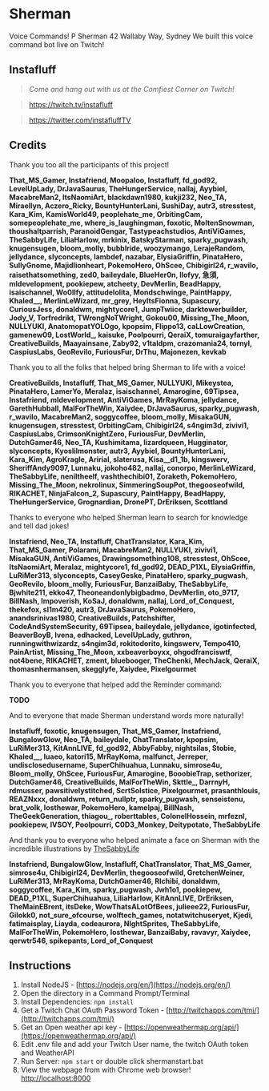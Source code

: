 # Sherman
Voice Commands! P Sherman 42 Wallaby Way, Sydney
We built this voice command bot live on Twitch!

## Instafluff ##
> *Come and hang out with us at the Comfiest Corner on Twitch!*

> https://twitch.tv/instafluff

> https://twitter.com/instafluffTV

## Credits ##
Thank you too all the participants of this project!

**That_MS_Gamer, Instafriend, Moopaloo, Instafluff, fd_god92, LevelUpLady, DrJavaSaurus, TheHungerService, nallaj, Ayybiel, MacabreMan2, ItsNaomiArt, blackdawn1980, kukji232, Neo_TA, Miraellyn, Aczero_Ricky, BountyHunterLani, SushiDay, autr3, stresstest, Kara_Kim, KamisWorld49, peoplehate_me, OrbitingCam, somepeoplehate_me, where_is_laughingman, foxotic, MoltenSnowman, thoushaltparrish, ParanoidGengar, Tastypeachstudios, AntiViGames, TheSabbyLife, LiliaHarlow, mrkinix, BatskyStarman, sparky_pugwash, knugensugen, bloom_molly, bubblride, woozymango, LerajeRandom, jellydance, slyconcepts, lambdef, nazabar, ElysiaGriffin, PinataHero, SullyGnome, Majidlionheart, PokemoHero, OhScee, Chibigirl24, r_wavilo, raisethatsomething, zed0, baileydale, BlueHer0n, llofyy, 急須, mldevelopment, pookiepew, atcheety, DevMerlin, BeadHappy, isaischannel, Wo0llfy, attitudelolita, Mondschwinge, PaintHappy, Khaled__, MerlinLeWizard, mr_grey, HeyItsFionna, Supascury, CuriousJess, donaldwm, mightycore1, JumpTwiice, darktowerbuilder, Jody_V, Torfredrikt, TWrongNoTWright, Gokou00, Missing_The_Moon, NULLYUKI, AnatomopatYOLOgo, kpopsim, Flippo13, caLLowCreation, gamenew09, LostWorld_, kaisuke, Poolpourri, QeraiX, tomuraigayfarther, CreativeBuilds, Maayainsane, Zaby92, v1taldpm, crazomania24, tornyl, CaspiusLabs, GeoRevilo, FuriousFur, DrThu, Majonezen, kevkab**

Thank you to all the folks that helped bring Sherman to life with a voice!

**CreativeBuilds, Instafluff, That_MS_Gamer, NULLYUKI, Mikeystea, PinataHero, LamerYo, Meralaz, isaischannel, Amarogine, 69Tipsea, Instafriend, mldevelopment, AntiViGames, MrRayKoma, jellydance, GarethHubball, MalForTheWin, Xaiydee, DrJavaSaurus, sparky_pugwash, r_wavilo, MacabreMan2, soggycoffee, bloom_molly, MisakaGUN, knugensugen, stresstest, OrbitingCam, Chibigirl24, s4ngim3d, zivivi1, CaspiusLabs, CrimsonKnightZero, FuriousFur, DevMerlin, DutchGamer46, Neo_TA, Kushimitama, lizardqueen, Hugginator, slyconcepts, Kyoslilmonster, autr3, Ayybiel, BountyHunterLani, Kara_Kim, AgroKragle, Aririal, slaterusa, Kisa__d1_1b, kingswerv, SheriffAndy9097, Lunnaku, jokoho482, nallaj, conorpo, MerlinLeWizard, TheSabbyLife, neniltheelf, vashthechibi01, Zoraketh, PokemoHero, Missing_The_Moon, nekrolinux, SimmeringSoupPot, thegooseofwild, RIKACHET, NinjaFalcon_2, Supascury, PaintHappy, BeadHappy, TheHungerService, Grognardian, DronePT, DrEriksen, Scottland**

Thanks to everyone who helped Sherman learn to search for knowledge and tell dad jokes!

**Instafriend, Neo_TA, Instafluff, ChatTranslator, Kara_Kim, That_MS_Gamer, Polarami, MacabreMan2, NULLYUKI, zivivi1, MisakaGUN, AntiViGames, Drawingsomething108, stresstest, OhScee, ItsNaomiArt, Meralaz, mightycore1, fd_god92, DEAD_P1XL, ElysiaGriffin, LuRiMer313, slyconcepts, CaseyGeske, PinataHero, sparky_pugwash, GeoRevilo, bloom_molly, FuriousFur, BanzaiBaby, TheSabbyLife, Bjwhite211, ekko47, Theoneandonlybigbadmo, DevMerlin, oto_9717, BillNash, Impoverish, KoSaJ, donaldwm, nallaj, Lord_of_Conquest, thekefox, sl1m420, autr3, DrJavaSaurus, PokemoHero, anandsrinivas1980, CreativeBuilds, Patchshifter, CodeAndSystemSecurity, 69Tipsea, baileydale, jellydance, igotinfected, BeaverBoyB, Ivena, edhacked, LevelUpLady, guthron, runningwithwizardz, s4ngim3d, rokitodorito, kingswerv, Tempo410, PainArtist, Missing_The_Moon, xxbeaverboyxx, ohgodfranciswtf, not4bene, RIKACHET, zment, bluebooger, TheChenki, MechJack, QeraiX, thomasnhermansen, skegglyfe, Xaiydee, Pixelgourmet**

Thank you to everyone that helped add the Reminder command:

**TODO**

And to everyone that made Sherman understand words more naturally!

**Instafluff, foxotic, knugensugen, That_MS_Gamer, Instafriend, BungalowGlow, Neo_TA, baileydale, ChatTranslator, kpopsim, LuRiMer313, KitAnnLIVE, fd_god92, AbbyFabby, nightsilas, Stobie, Khaled__, luaeo, katori15, MrRayKoma, malfunct, Jerreper, undisclosedusername, SuperChihuahua, Lunnaku, simrose4u, Bloom_molly, OhScee, FuriousFur, Amarogine, BooobieTrap, sethorizer, DutchGamer46, CreativeBuilds, MalForTheWin, Skttle_, DarrnyH, rdmusser, pawsitivelystitched, ScrtSolstice, Pixelgourmet, prasanthlouis, REAZNxxx, donaldwm, return_nullptr, sparky_pugwash, senseistenu, brat_volk, losthewar, PokemoHero, kamelpaj, BillNash, TheGeekGeneration, thiagou_, roberttables, ColonelHossein, mrfeznl, pookiepew, IVSOY, Poolpourri, C0D3_Monkey, Deitypotato, TheSabbyLife**

And thank you to everyone who helped animate a face on Sherman with the incredible illustrations by [TheSabbyLife](http://twitch.tv/TheSabbyLife)

**Instafriend, BungalowGlow, Instafluff, ChatTranslator, That_MS_Gamer, simrose4u, Chibigirl24, DevMerlin, thegooseofwild, GretchenWeiner, LuRiMer313, MrRayKoma, DutchGamer46, Rlchibi, donaldwm, soggycoffee, Kara_Kim, sparky_pugwash, Jwh1o1, pookiepew, DEAD_P1XL, SuperChihuahua, LiliaHarlow, KitAnnLIVE, DrEriksen, TheMainEBrent, itsDeke, WowThatsALotOfBees, julieee22, FuriousFur, Gilokk0, not_sure_ofcourse, wolftech_games, notatwitchuseryet, Kjedi, fatimaisplay, Liayda, codeaurora, NlghtSprites, TheSabbyLife, MalForTheWin, PokemoHero, losthewar, BanzaiBaby, ravavyr, Xaiydee, qerwtr546, spikepants, Lord_of_Conquest**

## Instructions ##

1. Install NodeJS - [https://nodejs.org/en/](https://nodejs.org/en/)
2. Open the directory in a Command Prompt/Terminal
3. Install Dependencies: `npm install`
4. Get a Twitch Chat OAuth Password Token - [http://twitchapps.com/tmi/](http://twitchapps.com/tmi/)
5. Get an Open weather api key -  [https://openweathermap.org/api/](https://openweathermap.org/api/)
5. Edit .env file and add your Twitch User name, the twitch OAuth token and WeatherAPI
5. Run Server: `npm start` or double click shermanstart.bat
6. View the webpage from with Chrome web browser! [http://localhost:8000](http://localhost:8000)